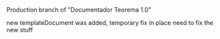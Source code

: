 Production branch of "Documentador Teorema 1.0"

new templateDocument was added, temporary fix in place need to fix the new stuff
